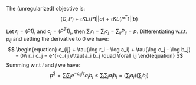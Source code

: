 The (unregularized) objective is:
$$
\langle C, P \rangle + \tau KL(P1||a) + \tau KL(P^T1||b)
$$


Let $r_i = (P1)_i$ and $c_j = (P^T1)_j$, then $\sum_i r_i = \sum_j c_j = \sum_{ij}P_{ij} = p$. Differentiating w.r.t. $p_{ij}$ and setting the derivative to 0 we have:
$$
\begin{equation}
c_{ij} + \tau(\log r_i - \log a_i) + \tau(\log c_j - \log b_j) = 0\\
r_i c_j = e^{-c_{ij}/\tau}a_i b_j \quad \forall i,j
\end{equation}
$$
Summing w.r.t $i$ and $j$ we have:
$$
p^2 = \sum_i \sum_j e^{-c_{ij}/\tau}a_ib_j \le \sum_i \sum_j a_i b_j = (\sum_i a_i)(\sum_j b_j)
$$






